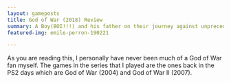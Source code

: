 ```yaml
---
layout: gameposts
title: God of War (2018) Review
summary: A Boy(BOI!!!) and his father on their journey against unprecedented odds.
featured-img: emile-perron-190221

---
```

As you are reading this, I personally have never been much of a God of War fan myself. The games in the series that I played are the ones back in the PS2 days which are God of War (2004) and God of War II (2007).
